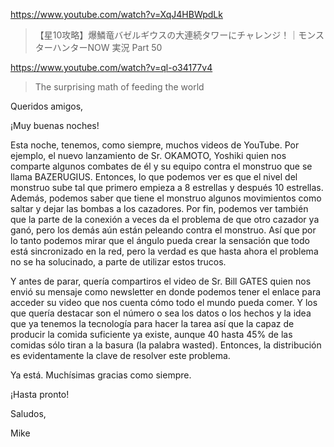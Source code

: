 https://www.youtube.com/watch?v=XqJ4HBWpdLk

> 【星10攻略】爆鱗竜バゼルギウスの大連続タワーにチャレンジ！｜モンスターハンターNOW 実況 Part 50

https://www.youtube.com/watch?v=ql-o34177v4

> The surprising math of feeding the world 

Queridos amigos,

¡Muy buenas noches!

Esta noche, tenemos, como siempre, muchos videos de YouTube. Por ejemplo, el nuevo lanzamiento de Sr. OKAMOTO, Yoshiki quien nos comparte algunos combates de él y su equipo contra el monstruo que se llama BAZERUGIUS. Entonces, lo que podemos ver es que el nivel del monstruo sube tal que primero empieza a 8 estrellas y después 10 estrellas. Además, podemos saber que tiene el monstruo algunos movimientos como saltar y dejar las bombas a los cazadores. Por fin, podemos ver también que la parte de la conexión a veces da el problema de que otro cazador ya ganó, pero los demás aún están peleando contra el monstruo. Así que por lo tanto podemos mirar que el ángulo pueda crear la sensación que todo está sincronizado en la red, pero la verdad es que hasta ahora el problema no se ha solucinado, a parte de utilizar estos trucos.

Y antes de parar, quería compartiros el video de Sr. Bill GATES quien nos envió su mensaje como newsletter en donde podemos tener el enlace para acceder su video que nos cuenta cómo todo el mundo pueda comer. Y los que quería destacar son el número o sea los datos o los hechos y la idea que ya tenemos la tecnología para hacer la tarea así que la capaz de producir la comida suficiente ya existe, aunque 40 hasta 45% de las comidas sólo tiran a la basura (la palabra wasted). Entonces, la distribución es evidentamente la clave de resolver este problema.

Ya está. Muchísimas gracias como siempre.

¡Hasta pronto!

Saludos,

Mike

